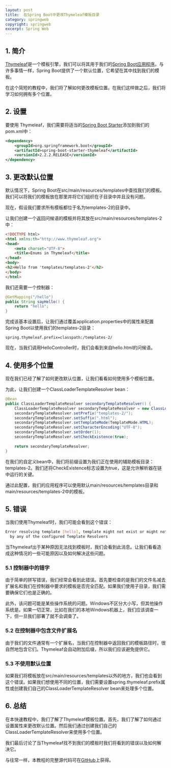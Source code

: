 ```yaml
---
layout: post
title:  在Spring Boot中更改Thymeleaf模板目录
category: springweb
copyright: springweb
excerpt: Spring Web
---
```


## 1. 简介

[Thymeleaf](https://www.thymeleaf.org/)是一个模板引擎，我们可以将其用于我们的[Spring Boot应用程序](https://www.baeldung.com/spring-boot-crud-thymeleaf)。与许多事情一样，Spring Boot提供了一个默认位置，它希望在其中找到我们的模板。

在这个简短的教程中，我们将了解如何更改模板位置。在我们这样做之后，我们将学习如何拥有多个位置。

## 2. 设置

要使用 Thymeleaf，我们需要将适当的[Spring Boot Starter](https://search.maven.org/search?q=a:spring-boot-starter-thymeleaf)添加到我们的pom.xml中：

```xml
<dependency>
    <groupId>org.springframework.boot</groupId>
    <artifactId>spring-boot-starter-thymeleaf</artifactId>
    <versionId>2.2.2.RELEASE</versionId>
</dependency>
```

## 3. 更改默认位置

默认情况下，Spring Boot在src/main/resources/templates中查找我们的模板。我们可以将我们的模板放在那里并将它们组织在子目录中并且没有问题。

现在，假设我们要求所有模板都位于名为templates-2的目录中。

让我们创建一个返回问候语的模板并将其放在src/main/resources/templates-2中：

```html
<!DOCTYPE html>
<html xmlns:th="http://www.thymeleaf.org">
<head>
    <meta charset="UTF-8">
    <title>Enums in Thymeleaf</title>
</head>
<body>
<h2>Hello from 'templates/templates-2'</h2>
</body>
</html>
```

我们还需要一个控制器：

```java
@GetMapping("/hello")
public String sayHello() {
    return "hello";
}
```

完成该基本设置后，让我们通过覆盖application.properties中的属性来配置Spring Boot以使用我们的templates-2目录：

```properties
spring.thymeleaf.prefix=classpath:/templates-2/
```

现在，当我们调用HelloController时，我们会看到来自hello.html的问候语。

## 4. 使用多个位置

现在我们已经了解了如何更改默认位置，让我们看看如何使用多个模板位置。

为此，让我们创建一个ClassLoaderTemplateResolver bean：

```java
@Bean
public ClassLoaderTemplateResolver secondaryTemplateResolver() {
    ClassLoaderTemplateResolver secondaryTemplateResolver = new ClassLoaderTemplateResolver();
    secondaryTemplateResolver.setPrefix("templates-2/");
    secondaryTemplateResolver.setSuffix(".html");
    secondaryTemplateResolver.setTemplateMode(TemplateMode.HTML);
    secondaryTemplateResolver.setCharacterEncoding("UTF-8");
    secondaryTemplateResolver.setOrder(1);
    secondaryTemplateResolver.setCheckExistence(true);
        
    return secondaryTemplateResolver;
}
```

在我们的自定义bean中，我们将前缀设置为我们正在使用的辅助模板目录：templates-2。我们还将CheckExistence标志设置为true，这是允许解析器在链中运行的关键。

通过此配置，我们的应用程序可以使用默认main/resources/templates目录和main/resources/templates-2中的模板。

## 5. 错误

当我们使用Thymeleaf时，我们可能会看到这个错误：

```bash
Error resolving template [hello], template might not exist or might not be accessible
  by any of the configured Template Resolvers
```

当Thymeleaf出于某种原因无法找到模板时，我们会看到此消息。让我们看看造成这种情况的一些可能原因以及如何解决这些问题。

### 5.1 控制器中的错字

由于简单的拼写错误，我们经常会看到此错误。首先要检查的是我们的文件名减去扩展名和我们在控制器中要求的模板是否完全匹配。如果我们使用子目录，我们需要确保它们也是正确的。

此外，该问题可能是某些操作系统的问题。Windows不区分大小写，但其他操作系统是。如果一切正常，比如在我们的本地Windows机器上，我们应该调查一下，但一旦我们部署了就不会调查了。

### 5.2 在控制器中包含文件扩展名

由于我们的文件通常有一个扩展名，当我们在控制器中返回我们的模板路径时，很自然地包含它们。Thymeleaf会自动附加后缀，所以我们应该避免提供它。

### 5.3 不使用默认位置

如果我们将模板放在src/main/resources/templates以外的地方，我们也会看到这个错误。如果我们想使用不同的位置，我们需要设置spring.thymeleaf.prefix属性或创建我们自己的ClassLoaderTemplateResolver bean来处理多个位置。

## 6. 总结

在本快速教程中，我们了解了Thymeleaf模板位置。首先，我们了解了如何通过设置属性来更改默认位置。然后我们通过创建我们自己的ClassLoaderTemplateResolver来使用多个位置。

我们最后讨论了当Thymeleaf找不到我们的模板时我们将看到的错误以及如何解决它。

与往常一样，本教程的完整源代码可在[GitHub](https://github.com/tuyucheng7/taketoday-tutorial4j/tree/master/spring-web-modules)上获得。
